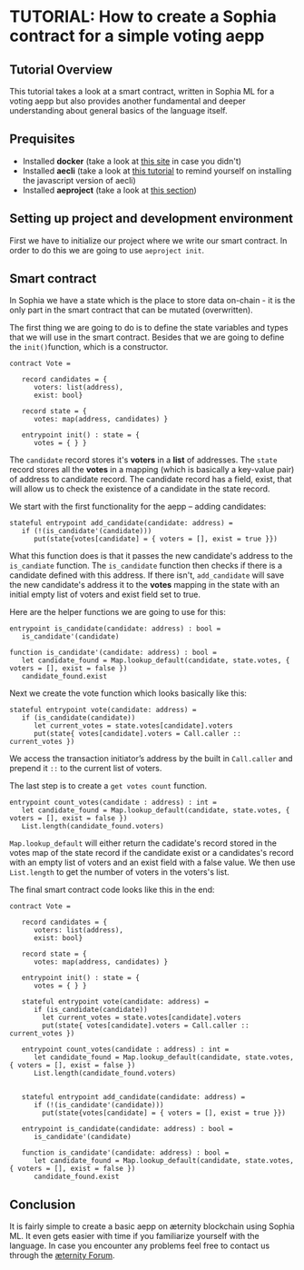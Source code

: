 # TUTORIAL: How to create a Sophia contract for a simple voting aepp

## Tutorial Overview

This tutorial takes a look at a smart contract, written in Sophia ML for a voting aepp but also provides another fundamental and deeper understanding about general basics of the language itself.

## Prequisites

- Installed **docker** (take a look at [this site](https://docs.docker.com/compose/install/) in case you didn't)
- Installed **aecli** (take a look at [this tutorial](https://github.com/aeternity/tutorials/blob/master/account-creation-in-ae-cli.md#installing-aecli) to remind yourself on installing the javascript version of aecli)
- Installed **aeproject** (take a look at [this section](https://github.com/aeternity/aepp-aeproject-js))

## Setting up project and development environment

First we have to initialize our project where we write our smart contract. In order to do this we are going to use `aeproject init`.

## Smart contract

In Sophia we have a state which is the place to store data on-chain - it is the only part in the smart contract that can be mutated (overwritten).

The first thing we are going to do is to define the state variables and types that we will use in the smart contract. Besides that we are going to define the `init()`function, which is a constructor.

```sophia
contract Vote =

   record candidates = {
      voters: list(address),
      exist: bool}

   record state = {
      votes: map(address, candidates) }

   entrypoint init() : state = {
      votes = { } }
```

The `candidate` record stores it's **voters** in a **list** of addresses. The `state` record stores all the **votes** in a mapping (which is basically a key-value pair) of address to candidate record. The candidate record has a field, exist, that will allow us to check the existence of a candidate in the state record.

We start with the first functionality for the aepp – adding candidates:

```sophia
stateful entrypoint add_candidate(candidate: address) =
   if (!(is_candidate'(candidate)))
      put(state{votes[candidate] = { voters = [], exist = true }})
```

What this function does is that it passes the new candidate's address to the `is_candiate` function. The `is_candidate` function then checks if there is a candidate defined with this address. If there isn't, `add_candidate` will save the new candidate's address it to the **votes** mapping in the state with an initial empty list of voters and exist field set to true.

Here are the helper functions we are going to use for this:

```sophia
entrypoint is_candidate(candidate: address) : bool =
   is_candidate'(candidate)

function is_candidate'(candidate: address) : bool =
   let candidate_found = Map.lookup_default(candidate, state.votes, { voters = [], exist = false })
   candidate_found.exist
```

Next we create the vote function which looks basically like this:

```sophia
stateful entrypoint vote(candidate: address) =
   if (is_candidate(candidate))
      let current_votes = state.votes[candidate].voters
      put(state{ votes[candidate].voters = Call.caller :: current_votes })
```

We access the transaction initiator’s address by the built in `Call.caller` and prepend it `::` to the current list of voters.

The last step is to create a `get votes count` function.

```sophia
entrypoint count_votes(candidate : address) : int =
   let candidate_found = Map.lookup_default(candidate, state.votes, { voters = [], exist = false })
   List.length(candidate_found.voters)
```

`Map.lookup_default` will either return the cadidate's record stored in the votes map of the state record if the candidate exist or a candidates's record with an empty list of voters and an exist field with a false value. We then use `List.length` to get the number of voters in the voters's list.

The final smart contract code looks like this in the end:

```sophia
contract Vote =

   record candidates = {
      voters: list(address),
      exist: bool}

   record state = {
      votes: map(address, candidates) }

   entrypoint init() : state = {
      votes = { } }

   stateful entrypoint vote(candidate: address) =
      if (is_candidate(candidate))
        let current_votes = state.votes[candidate].voters
        put(state{ votes[candidate].voters = Call.caller :: current_votes })

   entrypoint count_votes(candidate : address) : int =
      let candidate_found = Map.lookup_default(candidate, state.votes, { voters = [], exist = false })
      List.length(candidate_found.voters)
  

   stateful entrypoint add_candidate(candidate: address) =
      if (!(is_candidate'(candidate)))
        put(state{votes[candidate] = { voters = [], exist = true }})

   entrypoint is_candidate(candidate: address) : bool =
      is_candidate'(candidate)

   function is_candidate'(candidate: address) : bool =
      let candidate_found = Map.lookup_default(candidate, state.votes, { voters = [], exist = false })
      candidate_found.exist

```

## Conclusion

It is fairly simple to create a basic aepp on æternity blockchain using Sophia ML. It even gets easier with time if you familiarize yourself with the language. In case  you encounter any problems feel free to contact us through the [æternity Forum](https://forum.aeternity.com/c/development).
